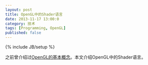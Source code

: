 ```yaml
---
layout: post
title: OpenGL中的Shader语言
date: 2013-11-17 13:00:0
category: 技术
tags: [Programming, OpenGL]
published: false
---
```

{% include JB/setup %}

之前曾介绍过[OpenGL的基本概念](/posts/opengl-concepts/)。本文介绍OpenGL中的Shader语言。

<!--more-->
